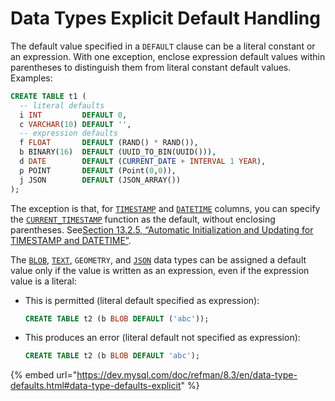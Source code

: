 # Data Types Explicit Default Handling

The default value specified in a `DEFAULT` clause can be a literal constant or an expression. With one exception, enclose expression default values within parentheses to distinguish them from literal constant default values. Examples:

```sql
CREATE TABLE t1 (
  -- literal defaults
  i INT         DEFAULT 0,
  c VARCHAR(10) DEFAULT '',
  -- expression defaults
  f FLOAT       DEFAULT (RAND() * RAND()),
  b BINARY(16)  DEFAULT (UUID_TO_BIN(UUID())),
  d DATE        DEFAULT (CURRENT_DATE + INTERVAL 1 YEAR),
  p POINT       DEFAULT (Point(0,0)),
  j JSON        DEFAULT (JSON_ARRAY())
);
```

The exception is that, for [`TIMESTAMP`](https://dev.mysql.com/doc/refman/8.3/en/datetime.html) and [`DATETIME`](https://dev.mysql.com/doc/refman/8.3/en/datetime.html) columns, you can specify the [`CURRENT_TIMESTAMP`](https://dev.mysql.com/doc/refman/8.3/en/date-and-time-functions.html#function\_current-timestamp) function as the default, without enclosing parentheses. See[Section 13.2.5, “Automatic Initialization and Updating for TIMESTAMP and DATETIME”](https://dev.mysql.com/doc/refman/8.3/en/timestamp-initialization.html).



The [`BLOB`](https://dev.mysql.com/doc/refman/8.3/en/blob.html), [`TEXT`](https://dev.mysql.com/doc/refman/8.3/en/blob.html), `GEOMETRY`, and [`JSON`](https://dev.mysql.com/doc/refman/8.3/en/json.html) data types can be assigned a default value only if the value is written as an expression, even if the expression value is a literal:

*   This is permitted (literal default specified as expression):

    ```sql
    CREATE TABLE t2 (b BLOB DEFAULT ('abc'));
    ```
*   This produces an error (literal default not specified as expression):

    ```sql
    CREATE TABLE t2 (b BLOB DEFAULT 'abc');
    ```



{% embed url="https://dev.mysql.com/doc/refman/8.3/en/data-type-defaults.html#data-type-defaults-explicit" %}
